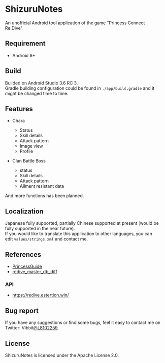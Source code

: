 # ShizuruNotes
An unofficial Android tool application of the game "Princess Connect Re:Dive".

## Requirement
* Android 8+ 

## Build
Builded on Android Studio 3.6 RC 3.  
Gradle building configuration could be found in `./app/build.gradle` and it might be changed time to time.

## Features
* Chara
	* Status
	* Skill details
	* Attack pattern
	* Image view
	* Profile

* Clan Battle Boss
	* status
	* Skill details
	* Attack pattern
	* Ailment resistant data

And more functions has been planned. 

## Localization 
Japanese fully supported, partially Chinese supported at present (would be fully supported in the near future).  
If you would like to translate this application to other languages, you can edit `values/strings.xml` and contact me. 

## References 
* [PrincessGuide](https://github.com/superk589/PrincessGuide) 
* [redive_master_db_diff](https://github.com/esterTion/redive_master_db_diff) 
### API
* https://redive.estertion.win/

## Bug report
If you have any suggestions or find some bugs, feel it easy to contact me on Twitter: Vibbit[@L8102259](https://twitter.com/L8102259). 

## License 
ShizuruNotes is licensed under the Apache License 2.0. 
